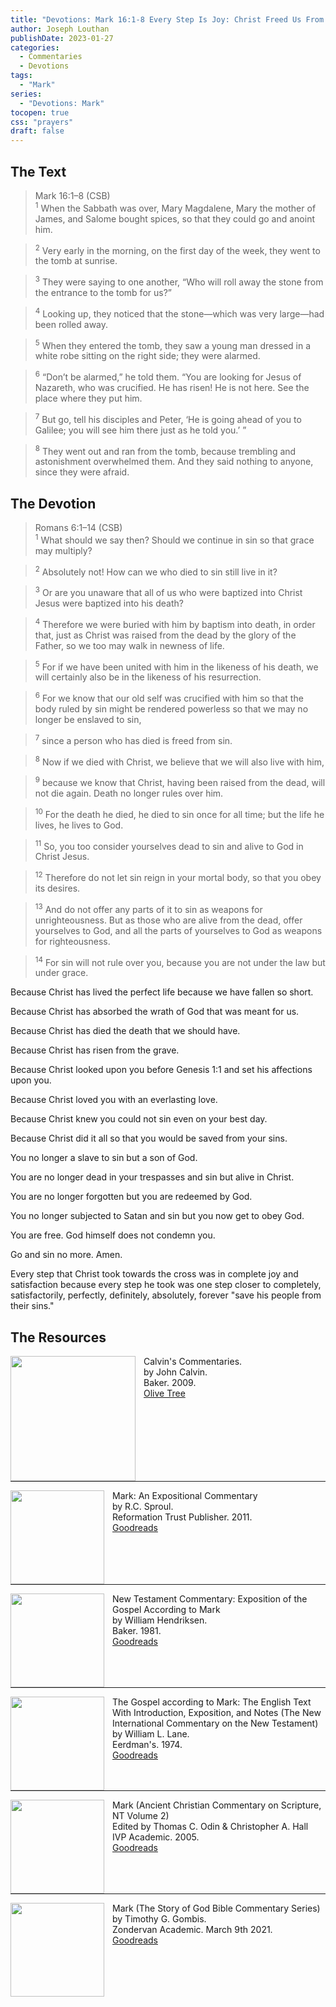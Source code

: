 ```yaml
---
title: "Devotions: Mark 16:1-8 Every Step Is Joy: Christ Freed Us From Sin"
author: Joseph Louthan
publishDate: 2023-01-27
categories:
  - Commentaries
  - Devotions
tags:
  - "Mark"
series:
  - "Devotions: Mark"
tocopen: true
css: "prayers"
draft: false
---
```

## The Text

>Mark 16:1–8 (CSB)  
><sup>1</sup> When the Sabbath was over, Mary Magdalene, Mary the mother of James, and Salome bought spices, so that they could go and anoint him. 

><sup>2</sup> Very early in the morning, on the first day of the week, they went to the tomb at sunrise. 

><sup>3</sup> They were saying to one another, “Who will roll away the stone from the entrance to the tomb for us?” 

><sup>4</sup> Looking up, they noticed that the stone—which was very large—had been rolled away. 

><sup>5</sup> When they entered the tomb, they saw a young man dressed in a white robe sitting on the right side; they were alarmed. 

><sup>6</sup> “Don’t be alarmed,” he told them. “You are looking for Jesus of Nazareth, who was crucified. He has risen! He is not here. See the place where they put him. 

><sup>7</sup> But go, tell his disciples and Peter, ‘He is going ahead of you to Galilee; you will see him there just as he told you.’ ” 

><sup>8</sup> They went out and ran from the tomb, because trembling and astonishment overwhelmed them. And they said nothing to anyone, since they were afraid.


## The Devotion

>Romans 6:1–14 (CSB)  
><sup>1</sup> What should we say then? Should we continue in sin so that grace may multiply? 

><sup>2</sup> Absolutely not! How can we who died to sin still live in it? 

><sup>3</sup> Or are you unaware that all of us who were baptized into Christ Jesus were baptized into his death? 

><sup>4</sup> Therefore we were buried with him by baptism into death, in order that, just as Christ was raised from the dead by the glory of the Father, so we too may walk in newness of life. 

><sup>5</sup> For if we have been united with him in the likeness of his death, we will certainly also be in the likeness of his resurrection. 

><sup>6</sup> For we know that our old self was crucified with him so that the body ruled by sin might be rendered powerless so that we may no longer be enslaved to sin, 

><sup>7</sup> since a person who has died is freed from sin. 

><sup>8</sup> Now if we died with Christ, we believe that we will also live with him, 

><sup>9</sup> because we know that Christ, having been raised from the dead, will not die again. Death no longer rules over him. 

><sup>10</sup> For the death he died, he died to sin once for all time; but the life he lives, he lives to God. 

><sup>11</sup> So, you too consider yourselves dead to sin and alive to God in Christ Jesus. 

><sup>12</sup> Therefore do not let sin reign in your mortal body, so that you obey its desires. 

><sup>13</sup> And do not offer any parts of it to sin as weapons for unrighteousness. But as those who are alive from the dead, offer yourselves to God, and all the parts of yourselves to God as weapons for righteousness. 

><sup>14</sup> For sin will not rule over you, because you are not under the law but under grace.

Because Christ has lived the perfect life because we have fallen so short.

Because Christ has absorbed the wrath of God that was meant for us.

Because Christ has died the death that we should have.

Because Christ has risen from the grave.

Because Christ looked upon you before Genesis 1:1 and set his affections upon you.

Because Christ loved you with an everlasting love.

Because Christ knew you could not sin even on your best day.

Because Christ did it all so that you would be saved from your sins.

You no longer a slave to sin but a son of God.

You are no longer dead in your trespasses and sin but alive in Christ.

You are no longer forgotten but you are redeemed by God.

You no longer subjected to Satan and sin but you now get to obey God.

You are free. God himself does not condemn you.

Go and sin no more. Amen.

Every step that Christ took towards the cross was in complete joy and satisfaction because every step he took was one step closer to completely, satisfactorily, perfectly, definitely, absolutely, forever "save his people from their sins."

## The Resources

<p style="clear:both;">

<img src="/images/resources/commentary-calvin-set.png" align="left" width="200" style="padding-right: 10px" />Calvin's Commentaries.  
by John Calvin.  
Baker. 2009.  
[Olive Tree](https://www.olivetree.com/store/product.php?productid=17517)

<p style="clear:both;">

---

<img src="/images/resources/commentary-mark-sproul.jpg" align="left" width="150" style="padding-right: 10px" />Mark: An Expositional Commentary  
by R.C. Sproul.  
Reformation Trust Publisher. 2011.  
[Goodreads](https://www.goodreads.com/book/show/13329901-mark?ac=1&from_search=true&qid=AjPCOwNAXj&rank=1)

<p style="clear:both;">

---

<img src="/images/resources/commentary-mark-hendriksen.jpg" align="left" width="150" style="padding-right: 10px" />New Testament Commentary: Exposition of the Gospel According to Mark  
by William Hendriksen.  
Baker. 1981.  
[Goodreads](https://www.goodreads.com/book/show/2365098.Mark)

<p style="clear:both;">

---

<img src="/images/resources/commentary-mark-lane.jpg" align="left" width="150" style="padding-right: 10px" />The Gospel according to Mark: The English Text With Introduction, Exposition, and Notes (The New International Commentary on the New Testament)  
by William L. Lane.  
Eerdman's. 1974.  
[Goodreads](https://www.goodreads.com/book/show/978619.The_Gospel_of_Mark?from_search=true&from_srp=true&qid=UOUMUiJ7z4&rank=2)

<p style="clear:both;">

---

<img src="/images/resources/commentary-mark-oden.jpg" align="left" width="150" style="padding-right: 10px" />Mark (Ancient Christian Commentary on Scripture, NT Volume 2)  
Edited by Thomas C. Odin & Christopher A. Hall  
IVP Academic. 2005.  
[Goodreads](https://www.goodreads.com/book/show/33015669-mark)

<p style="clear:both;">

---

<img src="/images/resources/commentary-mark-gombis.jpg" align="left" width="150" style="padding-right: 10px" />Mark (The Story of God Bible Commentary Series)  
by Timothy G. Gombis.   
Zondervan Academic. March 9th 2021.  
[Goodreads](https://www.goodreads.com/book/show/54287613-mark)

<p style="clear:both;">
